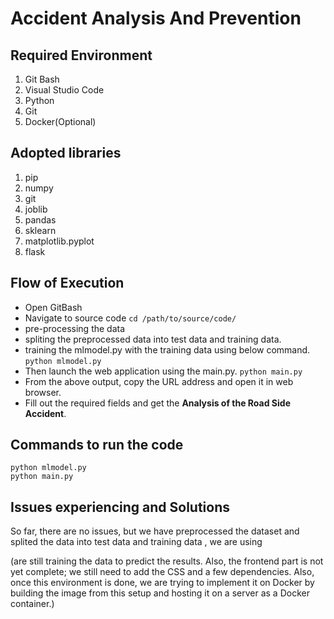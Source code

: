 # Accident Analysis And Prevention
## Required Environment
  1. Git Bash  
  2. Visual Studio Code   
  3. Python
  4. Git
  5. Docker(Optional)
    
## Adopted libraries  
  1. pip
  2. numpy
  3. git
  4. joblib
  5. pandas
  6. sklearn
  7. matplotlib.pyplot
  8. flask
## Flow of Execution
  * Open GitBash  
  * Navigate to source code ```cd /path/to/source/code/```
  * pre-processing  the data
  * spliting the preprocessed data into test data and training data.
  *  training  the mlmodel.py with the training data using below command.  
      ```python mlmodel.py```
  * Then launch the web application using the main.py.
      ```python main.py```
  * From the above output, copy the URL address and open it in web browser.
  * Fill out the required fields and get the **Analysis of the Road Side Accident**.
 ## Commands to run the code  
 ```
 python mlmodel.py
 python main.py
 ```  
 ## Issues experiencing and Solutions  
  So far, there are no issues, but  we have preprocessed the dataset and splited the data into test data and training data , we are using 
  
  
  
  (are still training the data to predict the results. Also, the frontend part is not yet complete; we still need to add the CSS and a few dependencies. Also, once this environment is done, we are trying to implement it on Docker by building the image from this setup and hosting it on a server as a Docker container.)
